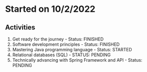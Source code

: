 # Started on 10/2/2022

## Activities
1. Get ready for the journey - Status: FINISHED
2. Software development principles - Status: FINISHED
3. Mastering Java programming language - Status: STARTED
4. Relational databases (SQL) - STATUS: PENDING
5. Technically advancing with Spring Framework and API - Status: PENDING
